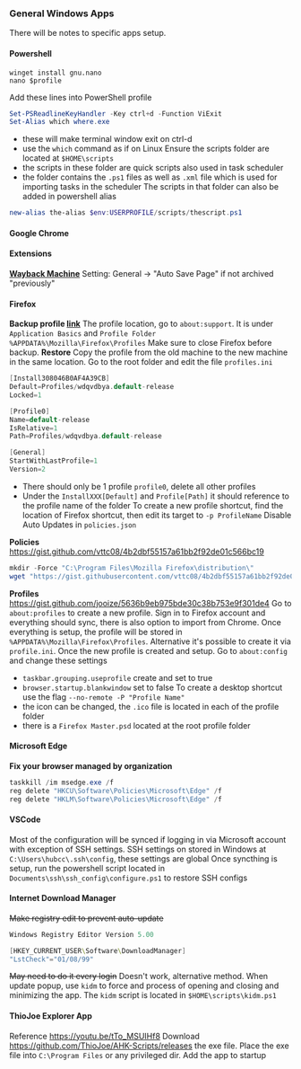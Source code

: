 ### General Windows Apps
There will be notes to specific apps setup.

#### Powershell 
```
winget install gnu.nano
nano $profile
```
Add these lines into PowerShell profile
``` powershell
Set-PSReadlineKeyHandler -Key ctrl+d -Function ViExit
Set-Alias which where.exe
```
- these will make terminal window exit on ctrl-d
- use the `which` command as if on Linux
Ensure the scripts folder are located at `$HOME\scripts`
- the scripts in these folder are quick scripts also used in task scheduler
- the folder contains the `.ps1` files as well as `.xml` file which is used for importing tasks in the scheduler
The scripts in that folder can also be added in powershell alias
```powershell
new-alias the-alias $env:USERPROFILE/scripts/thescript.ps1
```
#### Google Chrome
#### Extensions
**[Wayback Machine](https://chromewebstore.google.com/detail/wayback-machine/fpnmgdkabkmnadcjpehmlllkndpkmiak)**
Setting: General -> "Auto Save Page" if not archived "previously"

#### Firefox
**Backup profile [link](https://support.mozilla.org/en-US/kb/back-and-restore-information-firefox-profiles#w_locate-your-profile-folder)**
The profile location, go to `about:support`. It is under `Application Basics` and `Profile Folder`
`%APPDATA%\Mozilla\Firefox\Profiles`
Make sure to close Firefox before backup.
**Restore**
Copy the profile from the old machine to the new machine in the same location.
Go to the root folder and edit the file `profiles.ini`
```c
[Install308046B0AF4A39CB]
Default=Profiles/wdqvdbya.default-release
Locked=1

[Profile0]
Name=default-release
IsRelative=1
Path=Profiles/wdqvdbya.default-release

[General]
StartWithLastProfile=1
Version=2
```
- There should only be 1 profile `profile0`, delete all other profiles
- Under the `InstallXXX[Default]` and `Profile[Path]` it should reference to the profile name of the folder
To create a new profile shortcut, find the location of Firefox shortcut, then edit its target to `-p ProfileName`
Disable Auto Updates in `policies.json`

**Policies**
https://gist.github.com/vttc08/4b2dbf55157a61bb2f92de01c566bc19
```powershell
mkdir -Force "C:\Program Files\Mozilla Firefox\distribution\"
wget "https://gist.githubusercontent.com/vttc08/4b2dbf55157a61bb2f92de01c566bc19/raw/0deea321e663c1215c45d4ec6e86446902e95c3c/policies.json" -O "C:\Program Files\Mozilla Firefox\distribution\policies.json"
```
**Profiles**
https://gist.github.com/jooize/5636b9eb975bde30c38b753e9f301de4
Go to `about:profiles` to create a new profile. Sign in to Firefox account and everything should sync, there is also option to import from Chrome. Once everything is setup, the profile will be stored in `%APPDATA%\Mozilla\Firefox\Profiles`. Alternative it's possible to create it via `profile.ini`.
Once the new profile is created and setup. Go to `about:config` and change these settings
- `taskbar.grouping.useprofile` create and set to true
- `browser.startup.blankwindow` set to false
To create a desktop shortcut use the flag `--no-remote -P "Profile Name"`
- the icon can be changed, the `.ico` file is located in each of the profile folder
- there is a `Firefox Master.psd` located at the root profile folder

#### Microsoft Edge
**Fix your browser managed by organization**
```powershell
taskkill /im msedge.exe /f
reg delete "HKCU\Software\Policies\Microsoft\Edge" /f
reg delete "HKLM\Software\Policies\Microsoft\Edge" /f
```

#### VSCode
Most of the configuration will be synced if logging in via Microsoft account with exception of SSH settings.
SSH settings on stored in Windows at `C:\Users\hubcc\.ssh\config`, these settings are global
Once syncthing is setup, run the powershell script located in `Documents\ssh\ssh_config\configure.ps1` to restore SSH configs

#### Internet Download Manager
~~Make registry edit to prevent auto-update~~
```powershell
Windows Registry Editor Version 5.00

[HKEY_CURRENT_USER\Software\DownloadManager]
"LstCheck"="01/08/99"
```
~~May need to do it every login~~
Doesn't work, alternative method. When update popup, use `kidm` to force and process of opening and closing and minimizing the app. The `kidm` script is located in `$HOME\scripts\kidm.ps1`

#### ThioJoe Explorer App
Reference https://youtu.be/tTo_MSUIHf8
Download https://github.com/ThioJoe/AHK-Scripts/releases the exe file.
Place the exe file into `C:\Program Files` or any privileged dir.
Add the app to startup

